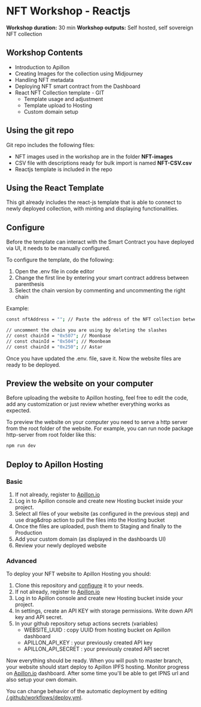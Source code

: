# NFT Workshop - Reactjs
**Workshop duration:** 30 min
**Workshop outputs:** Self hosted, self sovereign NFT collection
## Workshop Contents

- Introduction to Apillon
- Creating Images for the collection using Midjourney
- Handling NFT metadata
- Deploying NFT smart contract from the Dashboard
- React NFT Collection template - GIT
  - Template usage and adjustment
  - Template upload to Hosting
  - Custom domain setup

## Using the git repo
Git repo includes the following files: 
- NFT images used in the workshop are in the folder **NFT-images**
- CSV file with descriptions ready for bulk import is named **NFT-CSV.csv**
- Reactjs template is included in the repo

## Using the React Template

This git already includes the react-js template that is able to connect to newly deployed collection, with minting and displaying functionalities. 

## Configure

Before the template can interact with the Smart Contract you have deployed via UI, it needs to be manually configured.

To configure the template, do the following:

1. Open the .env file in code editor
2. Change the first line by entering your smart contract address between parenthesis
3. Select the chain version by commenting and uncommenting the right chain

Example:

```sh
const nftAddress = ""; // Paste the address of the NFT collection between the parenthesis

// uncomment the chain you are using by deleting the slashes
// const chainId = "0x507"; // Moonbase
// const chainId = "0x504"; // Moonbeam
// const chainId = "0x250"; // Astar
```

Once you have updated the .env. file, save it. Now the website files are ready to be deployed.
​

## Preview the website on your computer

Before uploading the website to Apillon hosting, feel free to edit the code, add any customization or just review whether everything works as expected.

To preview the website on your computer you need to serve a http server from the root folder of the website. For example, you can run node package http-server from root folder like this:

```sh
npm run dev
```

## Deploy to Apillon Hosting

### Basic

1. If not already, register to [Apillon.io](https://app.apillon.io)
2. Log in to Apillon console and create new Hosting bucket inside your project.
3. Select all files of your website (as configured in the previous step) and use drag&drop action to pull the files into the Hosting bucket
4. Once the files are uploaded, push them to Staging and finally to the Production
5. Add your custom domain (as displayed in the dashboards UI)
6. Review your newly deployed website

### Advanced

To deploy your NFT website to Apillon Hosting you should:

1. Clone this repository and [configure](#configure) it to your needs.
2. If not already, register to [Apillon.io](https://app.apillon.io)
3. Log in to Apillon console and create new Hosting bucket inside your project.
4. In settings, create an API KEY with storage permissions. Write down API key and API secret.
5. In your github repository setup actions secrets (variables)
   - WEBSITE_UUID : copy UUID from hosting bucket on Apillon dashboard
   - APILLON_API_KEY : your previously created API key
   - APILLON_API_SECRET : your previously created API secret

Now everything should be ready. When you will push to master branch, your website should start deploy to Apillon IPFS hosting. Monitor progress on [Apillon.io](https://app.apillon.io) dashboard. After some time you'll be able to get IPNS url and also setup your own domain.

You can change behavior of the automatic deployment by editing [/.github/workflows/deploy.yml](/.github/workflows/deploy.yml).
